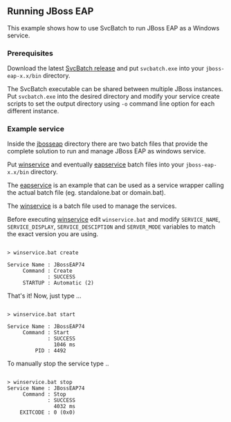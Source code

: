 ## Running JBoss EAP

This example shows how to use SvcBatch to run JBoss EAP
as a Windows service.

### Prerequisites

Download the latest [SvcBatch release](https://github.com/mturk/svcbatch/releases)
and put `svcbatch.exe` into your `jboss-eap-x.x/bin` directory.

The SvcBatch executable can be shared between multiple JBoss instances.
Put `svcbatch.exe` into the desired directory and modify
your service create scripts to set the output directory  using `-o`
command line option for each different instance.


### Example service

Inside the [jbosseap](jbosseap/) directory there are two batch files that
provide the complete solution to run and manage JBoss EAP as
windows service.


Put [winservice](jbosseap/winservice.bat) and
eventually [eapservice](jbosseap/eapservice.bat)
batch files into your `jboss-eap-x.x/bin` directory.

The [eapservice](jbosseap/eapervice.bat) is an example
that can be used as a service wrapper calling the actual
batch file (eg. standalone.bat or domain.bat).


The [winservice](jbosseap/winservice.bat) is a batch file
used to manage the services.

Before executing [winservice](jbosseap/winservice.bat) edit `winservice.bat` and modify
`SERVICE_NAME`, `SERVICE_DISPLAY`, `SERVICE_DESCIPTION` and `SERVER_MODE` variables
to match the exact version you are using.

```no-highlight

> winservice.bat create

Service Name : JBossEAP74
     Command : Create
             : SUCCESS
     STARTUP : Automatic (2)

```

That's it! Now, just type ...

```no-highlight

> winservice.bat start

Service Name : JBossEAP74
     Command : Start
             : SUCCESS
               1046 ms
         PID : 4492

```

To manually stop the service type ..


```no-highlight

> winservice.bat stop
Service Name : JBossEAP74
     Command : Stop
             : SUCCESS
               4032 ms
    EXITCODE : 0 (0x0)

```
